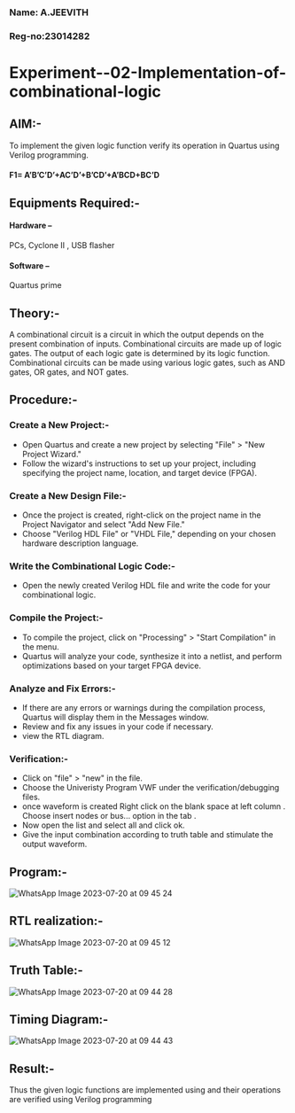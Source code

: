 ### Name: A.JEEVITH
### Reg-no:23014282

# Experiment--02-Implementation-of-combinational-logic
 
## AIM:-
To implement the given logic function verify its operation in Quartus using Verilog programming.
#### F1= A’B’C’D’+AC’D’+B’CD’+A’BCD+BC’D
 
## Equipments Required:-
#### Hardware – 
PCs, Cyclone II , USB flasher
#### Software – 
Quartus prime

## Theory:-
A combinational circuit is a circuit in which the output depends on the present combination of inputs. Combinational circuits are made up of logic gates. The output of each logic gate is determined by its logic function. Combinational circuits can be made using various logic gates, such as AND gates, OR gates, and NOT gates.
 
## Procedure:-

### Create a New Project:-
   - Open Quartus and create a new project by selecting "File" > "New Project Wizard."
   - Follow the wizard's instructions to set up your project, including specifying the project name, location, and target device (FPGA).

### Create a New Design File:-
   - Once the project is created, right-click on the project name in the Project Navigator and select "Add New File."
   - Choose "Verilog HDL File" or "VHDL File," depending on your chosen hardware description language.

### Write the Combinational Logic Code:-
   - Open the newly created Verilog HDL file and write the code for your combinational logic.
     
### Compile the Project:-
   - To compile the project, click on "Processing" > "Start Compilation" in the menu.
   - Quartus will analyze your code, synthesize it into a netlist, and perform optimizations based on your target FPGA device.

### Analyze and Fix Errors:-
   - If there are any errors or warnings during the compilation process, Quartus will display them in the Messages window.
   - Review and fix any issues in your code if necessary.
   - view the RTL diagram. 

### Verification:-
   -  Click on "file" > "new" in the file.
   -  Choose the Univeristy Program VWF under the verification/debugging files.
   -  once waveform is created Right click on the blank space at left column . Choose insert nodes or bus... option in the tab .
   -  Now open the list and select all and click ok.
   -  Give the input combination according to truth table and stimulate the output waveform.  

## Program:-
![WhatsApp Image 2023-07-20 at 09 45 24](https://github.com/Shilo-05/Experiment--02-Implementation-of-combinational-logic-/assets/139841664/d3b53505-ba69-4890-bf0c-bfb8b92fff4b)
## RTL realization:-
![WhatsApp Image 2023-07-20 at 09 45 12](https://github.com/Shilo-05/Experiment--02-Implementation-of-combinational-logic-/assets/139841664/24f98cd7-2ad2-4506-8478-0d77f6ebfb02)
## Truth Table:-
![WhatsApp Image 2023-07-20 at 09 44 28](https://github.com/Shilo-05/Experiment--02-Implementation-of-combinational-logic-/assets/139841664/2a81e37c-a572-4584-b567-6b32dc982b9d)
## Timing Diagram:-
![WhatsApp Image 2023-07-20 at 09 44 43](https://github.com/Shilo-05/Experiment--02-Implementation-of-combinational-logic-/assets/139841664/daa9659f-a49a-4d49-a1e3-aad8706d04e2)
## Result:-
Thus the given logic functions are implemented using  and their operations are verified using Verilog programming
